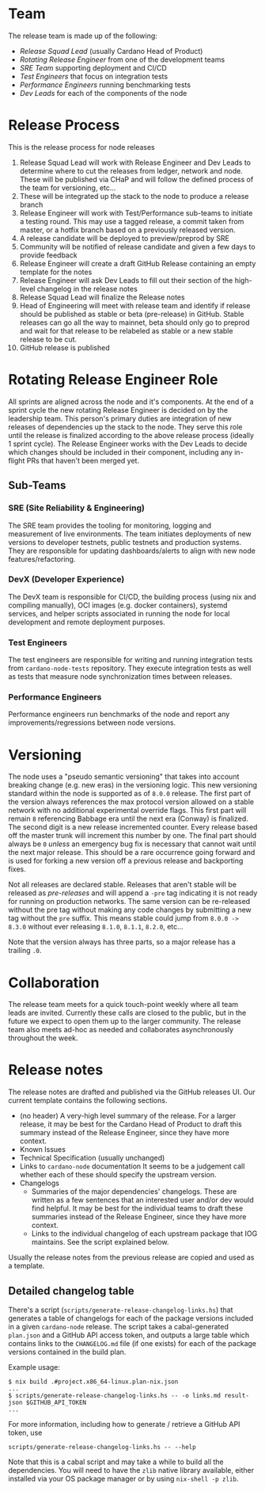 # Team

The release team is made up of the following:

* *Release Squad Lead* (usually Cardano Head of Product)
* *Rotating Release Engineer* from one of the development teams
* *SRE Team* supporting deployment and CI/CD
* *Test Engineers* that focus on integration tests
* *Performance Engineers* running benchmarking tests
* *Dev Leads* for each of the components of the node

# Release Process

This is the release process for node releases

1. Release Squad Lead will work with Release Engineer and Dev Leads to determine where to cut the releases from ledger,
   network and node. These will be published via CHaP and will follow the defined process of the team for versioning, etc...
2. These will be integrated up the stack to the node to produce a release branch
3. Release Engineer will work with Test/Performance sub-teams to initiate a testing round.
   This may use a tagged release, a commit taken from master,
   or a hotfix branch based on a previously released version.
4. A release candidate will be deployed to preview/preprod by SRE
5. Community will be notified of release candidate and given a few days to provide feedback
6. Release Engineer will create a draft GitHub Release containing an empty template for the notes
7. Release Engineer will ask Dev Leads to fill out their section of the high-level changelog in the release notes
8. Release Squad Lead will finalize the Release notes
9. Head of Engineering will meet with release team and identify if release should be published as stable or beta (pre-release)
   in GitHub.
   Stable releases can go all the way to mainnet, beta should only go to preprod and wait for that release to be relabeled as stable or a new stable release to be cut.
10. GitHub release is published

# Rotating Release Engineer Role

All sprints are aligned across the node and it's components. At the end of a sprint cycle the new rotating Release Engineer is decided on by the leadership team.
This person's primary duties are integration of new releases of dependencies up the stack to the node. They serve this role until the release is finalized
according to the above release process (ideally 1 sprint cycle).
The Release Engineer works with the Dev Leads to decide which changes should be included in their component, including any in-flight PRs that haven't been merged yet.

## Sub-Teams

### SRE (Site Reliability & Engineering)

The SRE team provides the tooling for monitoring, logging and measurement of live environments. The team initiates deployments of new versions to developer
testnets, public testnets and production systems. They are responsible for updating dashboards/alerts to align with new node features/refactoring.

### DevX (Developer Experience)

The DevX team is responsible for CI/CD, the building process (using nix and compiling manually), OCI images (e.g. docker containers), systemd services,
and helper scripts associated in running the node for local development and remote deployment purposes.

### Test Engineers

The test engineers are responsible for writing and running integration tests from `cardano-node-tests` repository. They execute integration tests as well as
tests that measure node synchronization times between releases.

### Performance Engineers

Performance engineers run benchmarks of the node and report any improvements/regressions between node versions.

# Versioning

The node uses a "pseudo semantic versioning" that takes into account breaking change (e.g. new eras) in the versioning logic. This new versioning
standard within the node is supported as of `8.0.0` release. The first part of the version always references the max protocol version allowed
on a stable network with no additional experimental override flags. This first part will remain `8` referencing Babbage era until the next era (Conway)
is finalized. The second digit is a new release incremented counter. Every release based off the master trunk will increment this number by one. The final
part should always be `0` *unless* an emergency bug fix is necessary that cannot wait until the next major release. This should be a rare occurrence going
forward and is used for forking a new version off a previous release and backporting fixes.

Not all releases are declared stable. Releases that aren't stable will be released as *pre-releases* and will append a `-pre` tag indicating it is not ready
for running on production networks. The same version can be re-released without the pre tag without making any code changes by submitting a new tag without the
`pre` suffix. This means stable could jump from `8.0.0 -> 8.3.0` without ever releasing `8.1.0`, `8.1.1`, `8.2.0`, etc...

Note that the version always has three parts, so a major release has a trailing `.0`.

# Collaboration

The release team meets for a quick touch-point weekly where all team leads are invited. Currently these calls are closed to the public, but in the future we expect
to open them up to the larger community. The release team also meets ad-hoc as needed and collaborates asynchronously throughout the week.

# Release notes

The release notes are drafted and published via the GitHub releases UI.
Our current template contains the following sections.

- (no header) A very-high level summary of the release.
  For a larger release, it may be best for the Cardano Head of Product to draft this summary instead of the Release Engineer, since they have more context.
- Known Issues
- Technical Specification (usually unchanged)
- Links to `cardano-node` documentation
  It seems to be a judgement call whether each of these should specify the upstream version.
- Changelogs
  + Summaries of the major dependencies' changelogs.
    These are written as a few sentences that an interested user and/or dev would find helpful.
    It may be best for the individual teams to draft these summaries instead of the Release Engineer, since they have more context.
  + Links to the individual changelog of each upstream package that IOG maintains.
    See the script explained below.

Usually the release notes from the previous release are copied and used as a template.

## Detailed changelog table

There's a script (`scripts/generate-release-changelog-links.hs`) that generates a table of changelogs for each of the package versions included in a given `cardano-node` release. The script takes a cabal-generated `plan.json` and a GitHub API access token, and outputs a large table which contains links to the `CHANGELOG.md` file (if one exists) for each of the package versions contained in the build plan.

Example usage:

```shellsession
$ nix build .#project.x86_64-linux.plan-nix.json
...
$ scripts/generate-release-changelog-links.hs -- -o links.md result-json $GITHUB_API_TOKEN
...
```

For more information, including how to generate / retrieve a GitHub API token, use

```
scripts/generate-release-changelog-links.hs -- --help
```

Note that this is a cabal script and may take a while to build all the dependencies. You will need to have the `zlib` native library available, either installed via your OS package manager or by using `nix-shell -p zlib`.
